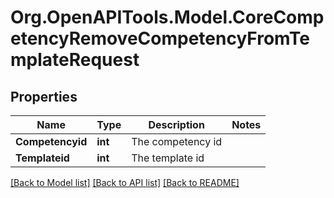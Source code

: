 # Org.OpenAPITools.Model.CoreCompetencyRemoveCompetencyFromTemplateRequest

## Properties

Name | Type | Description | Notes
------------ | ------------- | ------------- | -------------
**Competencyid** | **int** | The competency id | 
**Templateid** | **int** | The template id | 

[[Back to Model list]](../README.md#documentation-for-models) [[Back to API list]](../README.md#documentation-for-api-endpoints) [[Back to README]](../README.md)


